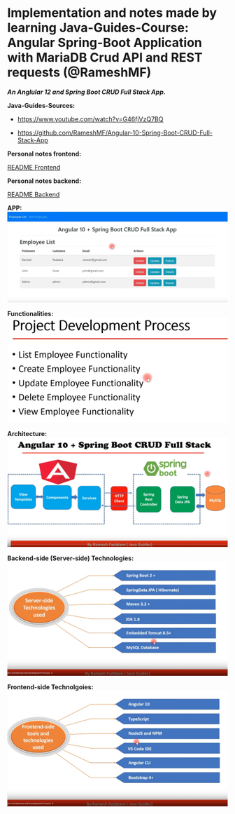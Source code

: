# Implementation and notes made by learning Java-Guides-Course: Angular Spring-Boot Application with MariaDB Crud API and REST requests (@RameshMF)
***An Anglular 12 and Spring Boot CRUD Full Stack App.***


**Java-Guides-Sources:**

* https://www.youtube.com/watch?v=G46fjVzQ7BQ

* https://github.com/RameshMF/Angular-10-Spring-Boot-CRUD-Full-Stack-App


**Personal notes frontend:**

<a href="./frontend/README.md" target="_top">README Frontend</a>

**Personal notes backend:**

<a href="./backend/README.md" target="_top">README Backend</a>

**APP:** 
![](assets/img_app.png)

**Functionalities:**
![](assets/img_functionalities.png)

**Architecture:**
![](assets/img_architecture.png)

**Backend-side (Server-side) Technologies:**
![](assets/img_technologies_backend.png)

**Frontend-side Technolgoies:**
![](assets/img_technologies_frontend.png)


